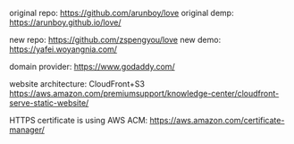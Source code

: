 original repo: https://github.com/arunboy/love
original demp: https://arunboy.github.io/love/

new repo: https://github.com/zspengyou/love
new demo: https://yafei.woyangnia.com/

domain provider: https://www.godaddy.com/

website architecture: CloudFront+S3
https://aws.amazon.com/premiumsupport/knowledge-center/cloudfront-serve-static-website/

HTTPS certificate is using AWS ACM: https://aws.amazon.com/certificate-manager/ 
